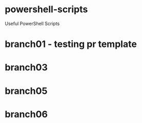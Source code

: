 # powershell-scripts
Useful PowerShell Scripts

# branch01 - testing pr template
# branch03
# branch05
# branch06
